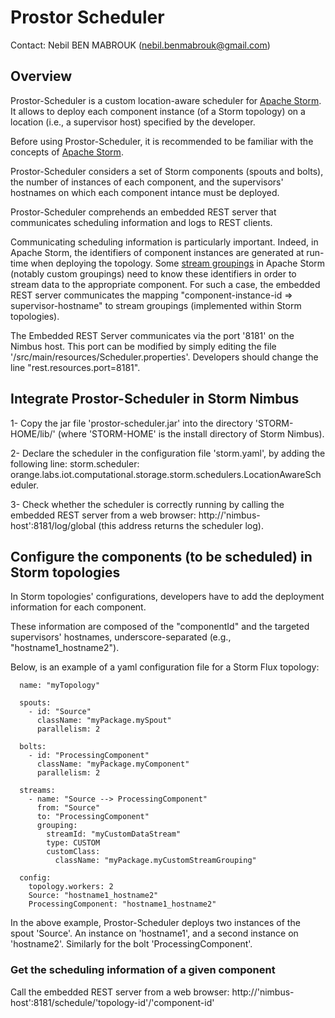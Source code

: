 # Prostor Scheduler

Contact: Nebil BEN MABROUK (nebil.benmabrouk@gmail.com)

## Overview
Prostor-Scheduler is a custom location-aware scheduler for [Apache Storm](http://storm.apache.org/). It allows to deploy each component instance (of a Storm topology) on a location (i.e., a supervisor host) specified by the developer.

Before using Prostor-Scheduler, it is recommended to be familiar with the concepts of [Apache Storm](http://storm.apache.org/).

Prostor-Scheduler considers a set of Storm components (spouts and bolts), the number of instances of each component, and the supervisors' hostnames on which each component intance must be deployed.

Prostor-Scheduler comprehends an embedded REST server that communicates scheduling information and logs to REST clients.

Communicating scheduling information is particularly important. Indeed, in Apache Storm, the identifiers of component instances are generated at run-time when deploying the topology.  Some [stream groupings](http://storm.apache.org/releases/current/Concepts.html) in Apache Storm (notably custom groupings) need to know these identifiers in order to stream data to the appropriate component.  For such a case, the embedded REST server  communicates the mapping "component-instance-id => supervisor-hostname" to stream groupings (implemented within Storm topologies). 

The Embedded REST Server communicates via the port '8181' on the Nimbus host.  This port can be modified by simply editing the file '/src/main/resources/Scheduler.properties'. Developers should change the line "rest.resources.port=8181".


## Integrate Prostor-Scheduler in Storm Nimbus
1- Copy the jar file 'prostor-scheduler.jar' into the directory 'STORM-HOME/lib/' (where 'STORM-HOME' is the install directory of Storm Nimbus).

2- Declare the scheduler in the configuration file 'storm.yaml', by adding the following line:
 storm.scheduler: orange.labs.iot.computational.storage.storm.schedulers.LocationAwareScheduler. 

3- Check whether the scheduler is correctly running by calling the embedded REST server from a web browser: 
   http://'nimbus-host':8181/log/global  (this address returns the scheduler log).


## Configure the components (to be scheduled) in Storm topologies  
In Storm topologies' configurations, developers have to add the deployment information for each component. 

These information are composed of the "componentId" and the targeted supervisors' hostnames, underscore-separated (e.g., "hostname1_hostname2").

Below, is an example of a yaml configuration file for a Storm Flux topology:

```
  name: "myTopology"

  spouts:
    - id: "Source"
      className: "myPackage.mySpout"
      parallelism: 2

  bolts:
    - id: "ProcessingComponent"
      className: "myPackage.myComponent"
      parallelism: 2
    
  streams:
    - name: "Source --> ProcessingComponent"
      from: "Source"
      to: "ProcessingComponent"
      grouping: 
        streamId: "myCustomDataStream"
        type: CUSTOM
        customClass:
          className: "myPackage.myCustomStreamGrouping"
        
  config:
    topology.workers: 2
    Source: "hostname1_hostname2"
    ProcessingComponent: "hostname1_hostname2"
```

In the above example, Prostor-Scheduler deploys two instances of the spout 'Source'. An instance on 'hostname1', and a second instance on 'hostname2'.  Similarly for the bolt 'ProcessingComponent'.

### Get the scheduling information of a given component
Call the embedded REST server from a web browser: 
http://'nimbus-host':8181/schedule/'topology-id'/'component-id'

